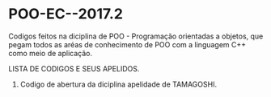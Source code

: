 # POO-EC--2017.2
Codigos feitos na diciplina de POO - Programação orientadas a objetos, que pegam todos as aréas de  conhecimento de POO com
a linguagem C++ como meio de aplicação.

LISTA DE CODIGOS E SEUS APELIDOS.
1. Codigo de abertura da diciplina apelidade de TAMAGOSHI.
